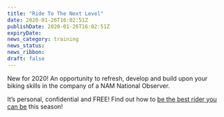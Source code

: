 ```yaml
---
title: "Ride To The Next Level"
date: 2020-01-26T16:02:51Z
publishDate: 2020-01-26T16:02:51Z
expiryDate: 
news_category: training
news_status: 
news_ribbon: 
draft: false
---
```


New for 2020! An opportunity to refresh, develop and build upon your biking skills in the company of a NAM National Observer.

It’s personal, confidential and FREE! Find out how to [be the best rider you can be](../training/documents/ride-to-the-next-level/ "Read about our new Ride To The Next Level offer") this season!